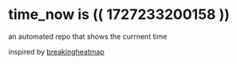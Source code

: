 # time_now is (( 1727233200158 ))

an automated repo that shows the currnent time

inspired by [breakingheatmap](https://github.com/breakingheatmap/breakingheatmap)